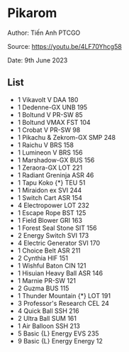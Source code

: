 # Pikarom

Author: Tiến Anh PTCGO

Source: <https://youtu.be/4LF70Yhcg58>

Date: 9th June 2023

## List

* 1 Vikavolt V DAA 180
* 1 Dedenne-GX UNB 195
* 1 Boltund V PR-SW 85
* 1 Boltund VMAX FST 104
* 1 Crobat V PR-SW 98
* 1 Pikachu & Zekrom-GX SMP 248
* 1 Raichu V BRS 158
* 1 Lumineon V BRS 156
* 1 Marshadow-GX BUS 156
* 1 Zeraora-GX LOT 221
* 1 Radiant Greninja ASR 46
* 1 Tapu Koko {*} TEU 51
* 1 Miraidon ex SVI 244
* 1 Switch Cart ASR 154
* 4 Electropower LOT 232
* 1 Escape Rope BST 125
* 1 Field Blower GRI 163
* 1 Forest Seal Stone SIT 156
* 2 Energy Switch SVI 173
* 4 Electric Generator SVI 170
* 1 Choice Belt ASR 211
* 2 Cynthia HIF 151
* 1 Wishful Baton CIN 121
* 1 Hisuian Heavy Ball ASR 146
* 1 Marnie PR-SW 121
* 2 Guzma BUS 115
* 1 Thunder Mountain {*} LOT 191
* 3 Professor's Research CEL 24
* 4 Quick Ball SSH 216
* 2 Ultra Ball SUM 161
* 1 Air Balloon SSH 213
* 5 Basic {L} Energy EVS 235
* 9 Basic {L} Energy Energy 12
